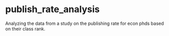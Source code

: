 # publish_rate_analysis
Analyzing the data from a study on the publishing rate for econ phds based on their class rank.

